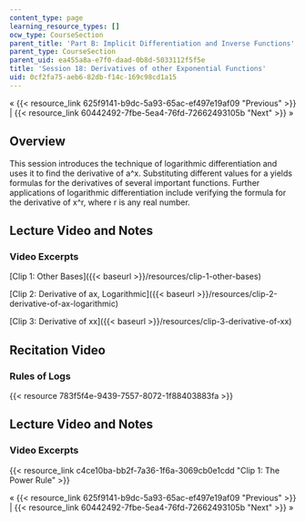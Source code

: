 ```yaml
---
content_type: page
learning_resource_types: []
ocw_type: CourseSection
parent_title: 'Part B: Implicit Differentiation and Inverse Functions'
parent_type: CourseSection
parent_uid: ea455a8a-e7f0-daad-0b8d-5033112f5f5e
title: 'Session 18: Derivatives of other Exponential Functions'
uid: 0cf2fa75-aeb6-82db-f14c-169c98cd1a15
---
```


« {{< resource_link 625f9141-b9dc-5a93-65ac-ef497e19af09 "Previous" >}} | {{< resource_link 60442492-7fbe-5ea4-76fd-72662493105b "Next" >}} »

Overview
--------

This session introduces the technique of logarithmic differentiation and uses it to find the derivative of a^x. Substituting different values for a yields formulas for the derivatives of several important functions. Further applications of logarithmic differentiation include verifying the formula for the derivative of x^r, where r is any real number.

Lecture Video and Notes
-----------------------

### Video Excerpts

[Clip 1: Other Bases]({{< baseurl >}}/resources/clip-1-other-bases)

[Clip 2: Derivative of ax, Logarithmic]({{< baseurl >}}/resources/clip-2-derivative-of-ax-logarithmic)

[Clip 3: Derivative of xx]({{< baseurl >}}/resources/clip-3-derivative-of-xx)

Recitation Video
----------------

### Rules of Logs

{{< resource 783f5f4e-9439-7557-8072-1f88403883fa >}}

Lecture Video and Notes
-----------------------

### Video Excerpts

{{< resource_link c4ce10ba-bb2f-7a36-1f6a-3069cb0e1cdd "Clip 1: The Power Rule" >}}

« {{< resource_link 625f9141-b9dc-5a93-65ac-ef497e19af09 "Previous" >}} | {{< resource_link 60442492-7fbe-5ea4-76fd-72662493105b "Next" >}} »